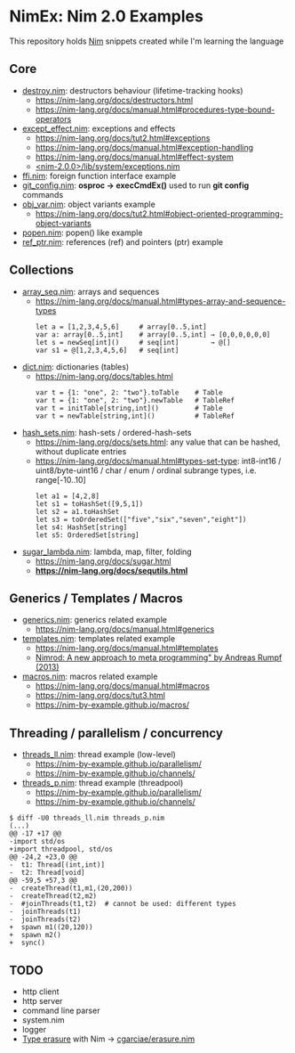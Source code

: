 # NimEx: Nim 2.0 Examples

This repository holds [Nim](https://nim-lang.org/) snippets created while I'm learning the language

## Core

- [destroy.nim](https://github.com/sfmunoz/nimex/blob/main/destroy.nim): destructors behaviour (lifetime-tracking hooks)
  - https://nim-lang.org/docs/destructors.html
  - https://nim-lang.org/docs/manual.html#procedures-type-bound-operators
- [except_effect.nim](https://github.com/sfmunoz/nimex/blob/main/except_effect.nim): exceptions and effects
  - https://nim-lang.org/docs/tut2.html#exceptions
  - https://nim-lang.org/docs/manual.html#exception-handling
  - https://nim-lang.org/docs/manual.html#effect-system
  - [<nim-2.0.0>/lib/system/exceptions.nim](https://github.com/nim-lang/Nim/blob/devel/lib/system/exceptions.nim)
- [ffi.nim](https://github.com/sfmunoz/nimex/blob/main/ffi.nim): foreign function interface example
- [git_config.nim](https://github.com/sfmunoz/nimex/blob/main/git_config.nim): **osproc → execCmdEx()** used to run **git config** commands
- [obj_var.nim](https://github.com/sfmunoz/nimex/blob/main/obj_var.nim): object variants example
  - https://nim-lang.org/docs/tut2.html#object-oriented-programming-object-variants
- [popen.nim](https://github.com/sfmunoz/nimex/blob/main/popen.nim): popen() like example
- [ref_ptr.nim](https://github.com/sfmunoz/nimex/blob/main/ref_ptr.nim): references (ref) and pointers (ptr) example

## Collections

- [array_seq.nim](https://github.com/sfmunoz/nimex/blob/main/array_seq.nim): arrays and sequences
  - https://nim-lang.org/docs/manual.html#types-array-and-sequence-types
    ```
    let a = [1,2,3,4,5,6]     # array[0..5,int]
    var a: array[0..5,int]    # array[0..5,int] → [0,0,0,0,0,0]
    let s = newSeq[int]()     # seq[int]        → @[]
    var s1 = @[1,2,3,4,5,6]   # seq[int]
    ```
- [dict.nim](https://github.com/sfmunoz/nimex/blob/main/dict.nim): dictionaries (tables)
  - https://nim-lang.org/docs/tables.html
    ```
    var t = {1: "one", 2: "two"}.toTable    # Table
    var t = {1: "one", 2: "two"}.newTable   # TableRef
    var t = initTable[string,int]()         # Table
    var t = newTable[string,int]()          # TableRef
    ```
- [hash_sets.nim](https://github.com/sfmunoz/nimex/blob/main/hash_sets.nim): hash-sets / ordered-hash-sets
  - https://nim-lang.org/docs/sets.html: any value that can be hashed, without duplicate entries
  - https://nim-lang.org/docs/manual.html#types-set-type: int8-int16 / uint8/byte-uint16 / char / enum / ordinal subrange types, i.e. range[-10..10]
    ```
    let a1 = [4,2,8]
    let s1 = toHashSet([9,5,1])
    let s2 = a1.toHashSet
    let s3 = toOrderedSet(["five","six","seven","eight"])
    let s4: HashSet[string]
    let s5: OrderedSet[string]
    ```
- [sugar_lambda.nim](https://github.com/sfmunoz/nimex/blob/main/sugar_lambda.nim): lambda, map, filter, folding
  - https://nim-lang.org/docs/sugar.html
  - **https://nim-lang.org/docs/sequtils.html**

## Generics / Templates / Macros

- [generics.nim](https://github.com/sfmunoz/nimex/blob/main/generics.nim): generics related example
  - https://nim-lang.org/docs/manual.html#generics
- [templates.nim](https://github.com/sfmunoz/nimex/blob/main/templates.nim): templates related example
  - https://nim-lang.org/docs/manual.html#templates
  - [Nimrod: A new approach to meta programming" by Andreas Rumpf (2013)](https://www.youtube.com/watch?v=TPPVfgJvdNo)
- [macros.nim](https://github.com/sfmunoz/nimex/blob/main/macros.nim): macros related example
  - https://nim-lang.org/docs/manual.html#macros
  - https://nim-lang.org/docs/tut3.html
  - https://nim-by-example.github.io/macros/

## Threading / parallelism / concurrency

- [threads_ll.nim](https://github.com/sfmunoz/nimex/blob/main/threads_ll.nim): thread example (low-level)
  - https://nim-by-example.github.io/parallelism/
  - https://nim-by-example.github.io/channels/
- [threads_p.nim](https://github.com/sfmunoz/nimex/blob/main/threads_p.nim): thread example (threadpool)
  - https://nim-by-example.github.io/parallelism/
  - https://nim-by-example.github.io/channels/

```
$ diff -U0 threads_ll.nim threads_p.nim
(...)
@@ -17 +17 @@
-import std/os
+import threadpool, std/os
@@ -24,2 +23,0 @@
-  t1: Thread[(int,int)]
-  t2: Thread[void]
@@ -59,5 +57,3 @@
-  createThread(t1,m1,(20,200))
-  createThread(t2,m2)
-  #joinThreads(t1,t2)  # cannot be used: different types
-  joinThreads(t1)
-  joinThreads(t2)
+  spawn m1((20,120))
+  spawn m2()
+  sync()
```

## TODO

- http client
- http server
- command line parser
- system.nim
- logger
- [Type erasure](https://en.wikipedia.org/wiki/Type_erasure) with Nim → [cgarciae/erasure.nim](https://gist.github.com/cgarciae/9b7f5d456e8aed3181f8b30f13de2f01)
